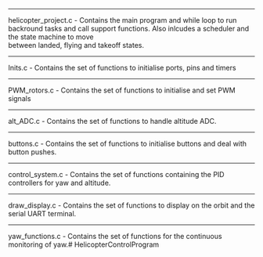 *******************************************************************************
helicopter_project.c
    - Contains the main program and while loop to run backround tasks and call 
      support functions. Also inlcudes a scheduler and the state machine to move \
      between landed, flying and takeoff states.
      
*******************************************************************************      
Inits.c
    - Contains the set of functions to initialise ports, pins and timers

*******************************************************************************
PWM_rotors.c
    - Contains the set of functions to initialise and set PWM signals

*******************************************************************************
alt_ADC.c
    - Contains the set of functions to handle altitude ADC.

*******************************************************************************
buttons.c
    - Contains the set of functions to initialise buttons and deal with button 
      pushes.

*******************************************************************************
control_system.c
    - Contains the set of functions containing the PID controllers for yaw and 
      altitude.

*******************************************************************************
draw_display.c
    - Contains the set of functions to display on the orbit and the serial UART 
      terminal.

*******************************************************************************
yaw_functions.c
    - Contains the set of functions for the continuous monitoring of yaw.# HelicopterControlProgram
